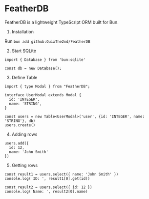 # FeatherDB
FeatherDB is a lightweight TypeScript ORM built for Bun.

1. Installation

Run `bun add github:QuixThe2nd/FeatherDB`

2. Start SQLite
```TS
import { Database } from 'bun:sqlite'

const db = new Database();
```

3. Define Table
```TS
import { type Modal } from "FeatherDB";

interface UserModal extends Modal {
  id: 'INTEGER',
  name: 'STRING',
}

const users = new Table<UserModal>('user', {id: 'INTEGER', name: 'STRING'}, db)
users.create()
```

4. Adding rows
```TS
users.add({
  id: 12,
  name: 'John Smith'
})
```

5. Getting rows
```TS
const result1 = users.select({ name: 'John Smith' })
console.log('ID: ', result1[0].get(id))

const result2 = users.select({ id: 12 })
console.log('Name: ', result2[0].name)
```
